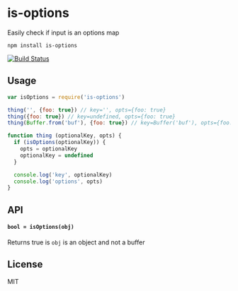 # is-options

Easily check if input is an options map

```
npm install is-options
```

[![Build Status](https://travis-ci.org/mafintosh/is-options.svg?branch=master)](https://travis-ci.org/mafintosh/is-options)

## Usage

``` js
var isOptions = require('is-options')

thing('', {foo: true}) // key='', opts={foo: true}
thing({foo: true}) // key=undefined, opts={foo: true}
thing(Buffer.from('buf'), {foo: true}) // key=Buffer('buf'), opts={foo: true}

function thing (optionalKey, opts) {
  if (isOptions(optionalKey)) {
    opts = optionalKey
    optionalKey = undefined
  }

  console.log('key', optionalKey)
  console.log('options', opts)
}
```

## API

#### `bool = isOptions(obj)`

Returns true is `obj` is an object and not a buffer

## License

MIT
